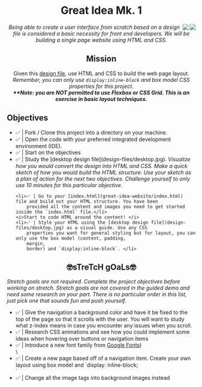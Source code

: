 <h1 align="center">Great Idea Mk. 1</h1>
<img align="right" src="https://img.shields.io/badge/Mach-1-red?style=flat&logo=appveyor"></img>
<img align="right" src="https://img.shields.io/badge/Lambda%20School%20Project-UI-red?style=flat&logo=appveyor"></img>
<p align="center"><i>Being able to create a user interface from scratch based on a design file is considered a basic
        necessity for front end developers. We will be building a single page website using HTML and CSS.</i></p>

<h2 align="center">Mission</h2>
<p align="center">Given this <a href="#">design file</a>, use HTML and CSS to build the web page layout.<br>
    <i>Remember, you can only use <code>display:inline-block</code> and box model CSS properties for this project.<br>
        <b>**Note: you are NOT permitted to use Flexbox or CSS Grid. This is an exercise in basic layout
            techniques.</b></i>
</p>


<h2 align="left">Objectives</h2>
<ul>
    <li>✅ | Fork / Clone this project into a directory on your machine.</li>
    <li>✅ | Open the code with your preferred integrated development environment (IDE). </li>
    <li>✅ | Start on the objectives</li>
    <li>✅ | Study the [desktop design file](design-files/desktop.jpg).
        <i> Visualize how you would convert the design into HTML
            and CSS. Make a quick sketch of how you would build the HTML structure. Use your sketch as a plan of action
            for the next two objectives. Challenge yourself to only use 10 minutes for this particular objective. </i>
    </li>

    <li>✅ | Go to your [index.html](great-idea-website/index.html) file and build out your HTML structure. You have been
        provided all the content and images you need to get started inside the `index.html` file.</li>
    <i>Start to code HTML around the content! </i>
    <li>✅ | Style your HTML using the [desktop design file](design-files/desktop.jpg) as a visual guide. Use any CSS
        properties you want for general styling but for layout, you can only use the box model (content, padding,
        margin,
        border) and `display:inline-block`. </li>

</ul>

<h2 align="center">🤓sTreTcH gOaLs🤓</h2>
<i>Stretch goals are not required. Complete the project objectives before working on stretch. Stretch goals are not
    covered in the guided demo and need some research on your part. There is no particular order in this list, just
    pick one that sounds fun and push yourself.</i>

<ul>
    <li>✅ | Give the navigation a background color and have it be fixed to the top of the page so that it scrolls
        with the user. You will want to study what z-index means in case you encounter any issues when you scroll.
    </li>
    <li>✅ | Research CSS animations and see how you could implement some ideas when hovering over buttons or
        navigation items </li>
    <li>✅ | Introduce a new font family from <a href="https://fonts.google.com/">Google Fonts</a>)</li>
    \
    <li>✅ | Create a new page based off of a navigation item. Create your own layout using box model and `display:
        inline-block;</li>`
    <li>✅ | Change all the image tags into background images instead</li>
</ul>